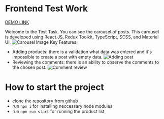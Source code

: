 # Frontend Test Work

[DEMO LINK](https://maksym-bobryk.github.io/expletech_test_task/)

Welcome to the Test Task. You can see the carousel of posts. This carousel is developed using React.JS, Redux Toolkit, TypeScript, SCSS, and Material UI.
![Carousel Image](https://imgur.com/zOAxHrA.png)
Key Features:
- Adding products: there is a validation what data was entered and it's impossible to create a post with empty data.
![Adding post](https://i.imgur.com/kueDHsm.gif)
- Reviewing the comments: there is an ability to observe the comments to the chosen post.
![Comment review](https://i.imgur.com/iIFlfHt.gif)

# How to start the project
- clone the [repository](https://github.com/maksym-bobryk/expletech_test_task) from github
- run `npm i` for installing neccessary node modules
- run `npm run start` for running the product list